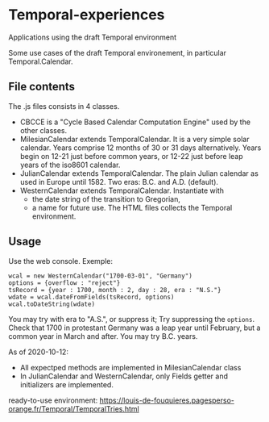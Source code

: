 # Temporal-experiences
Applications using the draft Temporal environment

Some use cases of the draft Temporal environement, in particular Temporal.Calendar.

## File contents
The .js files consists in 4 classes. 
* CBCCE is a "Cycle Based Calendar Computation Engine" used by the other classes.
* MilesianCalendar extends TemporalCalendar. It is a very simple solar calendar. 
Years comprise 12 months of 30 or 31 days alternatively. 
Years begin on 12-21 just before common years, or 12-22 just before leap years
of the iso8601 calendar.
* JulianCalendar extends TemporalCalendar. The plain Julian calendar as used in Europe
until 1582. Two eras: B.C. and A.D. (default).
* WesternCalendar extends TemporalCalendar. Instantiate with 
    * the date string of the transition to Gregorian,
    * a name for future use.
The HTML files collects the Temporal environment.

## Usage
Use the web console.
Exemple: 
```
wcal = new WesternCalendar("1700-03-01", "Germany")
options = {overflow : "reject"}
tsRecord = {year : 1700, month : 2, day : 28, era : "N.S."}
wdate = wcal.dateFromFields(tsRecord, options)
wcal.toDateString(wdate)
```
You may try with era to "A.S.", or suppress it; Try suppressing the `options`.
Check that 1700 in protestant Germany was a leap year until February, but a common year in March and after.
You may try B.C. years.

As of 2020-10-12: 
* All expectped methods are implemented in MilesianCalendar class
* In JulianCalendar and WesternCalendar, only Fields getter and initializers are implemented.

ready-to-use environment: https://louis-de-fouquieres.pagesperso-orange.fr/Temporal/TemporalTries.html
